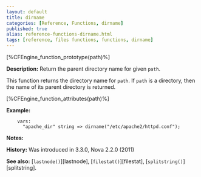 ```yaml
---
layout: default
title: dirname
categories: [Reference, Functions, dirname]
published: true
alias: reference-functions-dirname.html
tags: [reference, files functions, functions, dirname]
---
```


[%CFEngine_function_prototype(path)%]

**Description:** Return the parent directory name for given `path`.

This function returns the directory name for `path`. If `path` is a 
directory, then the name of its parent directory is returned.

[%CFEngine_function_attributes(path)%]

**Example:**  

```cf3
    vars:
      "apache_dir" string => dirname("/etc/apache2/httpd.conf");
```

**Notes:**

**History:** Was introduced in 3.3.0, Nova 2.2.0 (2011)

**See also:** [`lastnode()`][lastnode], [`filestat()`][filestat], 
[`splitstring()`][splitstring].
